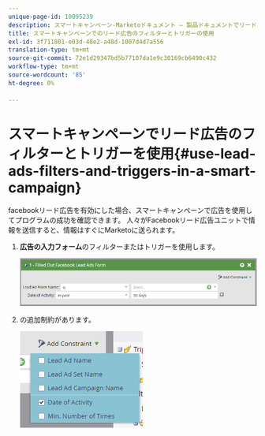 ```yaml
---
unique-page-id: 10095239
description: スマートキャンペーン-Marketoドキュメント — 製品ドキュメントでリード広告のフィルターとトリガーを使用する
title: スマートキャンペーンでのリード広告のフィルターとトリガーの使用
exl-id: 3f711801-e03d-48e2-a48d-1007d4d7a556
translation-type: tm+mt
source-git-commit: 72e1d29347bd5b77107da1e9c30169cb6490c432
workflow-type: tm+mt
source-wordcount: '85'
ht-degree: 0%

---
```


# スマートキャンペーンでリード広告のフィルターとトリガーを使用{#use-lead-ads-filters-and-triggers-in-a-smart-campaign}

facebookリード広告を有効にした場合、スマートキャンペーンで広告を使用してプログラムの成功を確認できます。 人々がFacebookリード広告ユニットで情報を送信すると、情報はすぐにMarketoに送られます。

1. **広告の入力フォーム**&#x200B;のフィルターまたはトリガーを使用します。

   ![](assets/image2016-8-5-11-3a18-3a31.png)

1. の追加制約があります。

   ![](assets/image2016-8-5-11-3a19-3a27.png)
